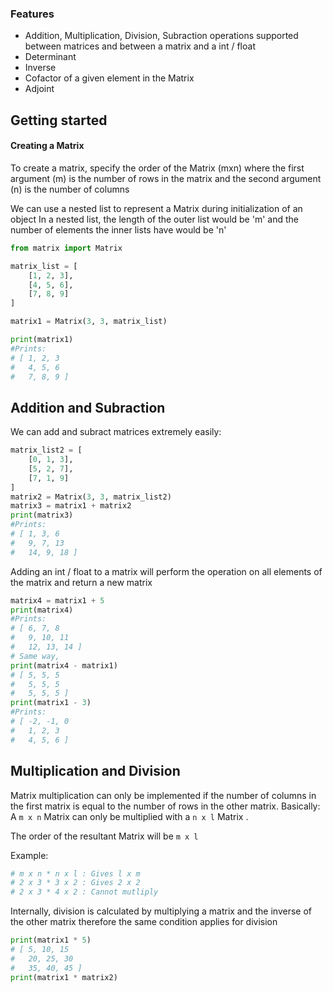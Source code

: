 ### Features
- Addition, Multiplication, Division, Subraction operations supported between matrices and between a matrix and a int / float
- Determinant
- Inverse
- Cofactor of a given element in the Matrix
- Adjoint

## Getting started

#### Creating a Matrix

To create a matrix, specify the order of the Matrix (mxn) where the first argument (m) is the number of rows in the matrix and the second argument (n) is the number of columns

We can use a nested list to represent a Matrix during initialization of an object
In a nested list, the length of the outer list would be 'm' and the number of elements the inner lists have would be 'n'
```python
from matrix import Matrix

matrix_list = [
    [1, 2, 3],
    [4, 5, 6],
    [7, 8, 9]
]

matrix1 = Matrix(3, 3, matrix_list)

print(matrix1)
#Prints:
# [ 1, 2, 3
#   4, 5, 6
#   7, 8, 9 ]
```

## Addition and Subraction

We can add and subract matrices extremely easily:
```python
matrix_list2 = [
    [0, 1, 3], 
    [5, 2, 7], 
    [7, 1, 9]
]
matrix2 = Matrix(3, 3, matrix_list2)
matrix3 = matrix1 + matrix2
print(matrix3)
#Prints:
# [ 1, 3, 6
#   9, 7, 13
#   14, 9, 18 ]
```
Adding an int / float to a matrix will perform the operation on all elements of the matrix and return a new matrix
```python
matrix4 = matrix1 + 5
print(matrix4)
#Prints:
# [ 6, 7, 8
#   9, 10, 11
#   12, 13, 14 ]
# Same way,
print(matrix4 - matrix1)
# [ 5, 5, 5
#   5, 5, 5
#   5, 5, 5 ]
print(matrix1 - 3)
#Prints:
# [ -2, -1, 0
#   1, 2, 3
#   4, 5, 6 ]
```

## Multiplication and Division
Matrix multiplication can only be implemented if the number of columns in the first matrix is equal to the number of rows in the other matrix.
Basically:
A `m x n` Matrix can only be multiplied with a `n x l` Matrix . 

The order of the resultant Matrix will be `m x l`

Example:
```python
# m x n * n x l : Gives l x m
# 2 x 3 * 3 x 2 : Gives 2 x 2
# 2 x 3 * 4 x 2 : Cannot mutliply
``` 

Internally, division is calculated by multiplying a matrix and the inverse of the other matrix therefore the same condition applies for division

```python
print(matrix1 * 5)
# [ 5, 10, 15
#   20, 25, 30
#   35, 40, 45 ]
print(matrix1 * matrix2)

```
